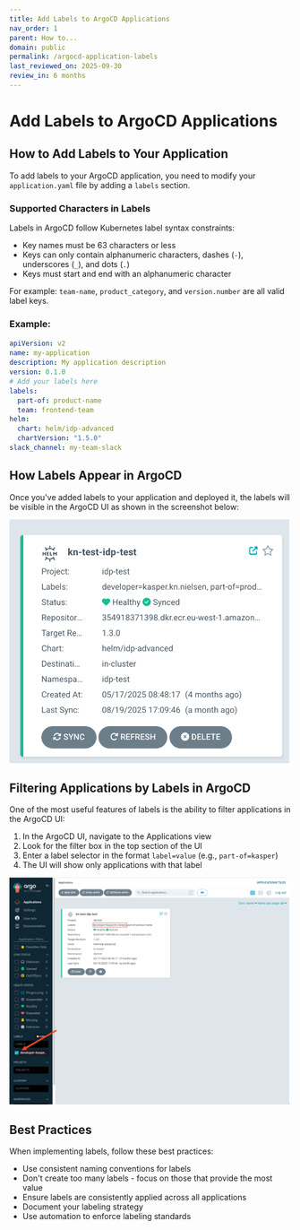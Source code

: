 ```yaml
---
title: Add Labels to ArgoCD Applications
nav_order: 1 
parent: How to...
domain: public
permalink: /argocd-application-labels
last_reviewed_on: 2025-09-30
review_in: 6 months
---
```


# Add Labels to ArgoCD Applications

## How to Add Labels to Your Application

To add labels to your ArgoCD application, you need to modify your `application.yaml` file by adding a `labels` section.

### Supported Characters in Labels

Labels in ArgoCD follow Kubernetes label syntax constraints:

- Key names must be 63 characters or less
- Keys can only contain alphanumeric characters, dashes (`-`), underscores (`_`), and dots (`.`)
- Keys must start and end with an alphanumeric character

For example: `team-name`, `product_category`, and `version.number` are all valid label keys.

### Example:

```yaml
apiVersion: v2
name: my-application
description: My application description
version: 0.1.0
# Add your labels here
labels:
  part-of: product-name
  team: frontend-team
helm:
  chart: helm/idp-advanced
  chartVersion: "1.5.0"
slack_channel: my-team-slack
```

## How Labels Appear in ArgoCD

Once you've added labels to your application and deployed it, the labels will be visible in the ArgoCD UI as shown in the screenshot below:

<img src="../assets/argocd-application-with-labels.png" alt="ArgoCD Application Labels Screenshot" width="500" />

## Filtering Applications by Labels in ArgoCD

One of the most useful features of labels is the ability to filter applications in the ArgoCD UI:

1. In the ArgoCD UI, navigate to the Applications view
2. Look for the filter box in the top section of the UI
3. Enter a label selector in the format `label=value` (e.g., `part-of=kasper`)
4. The UI will show only applications with that label

<img src="../assets/argocd-label-filtering.png" alt="ArgoCD Label Filtering" width="500" />

## Best Practices
When implementing labels, follow these best practices:

- Use consistent naming conventions for labels
- Don't create too many labels - focus on those that provide the most value
- Ensure labels are consistently applied across all applications
- Document your labeling strategy
- Use automation to enforce labeling standards
